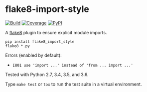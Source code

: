 # flake8-import-style

[![Build](https://img.shields.io/travis/sfstpala/flake8-import-style.svg?style=flat-square)](https://travis-ci.org/sfstpala/flake8-import-style)
[![Coverage](https://img.shields.io/coveralls/sfstpala/flake8-import-style.svg?style=flat-square)](https://coveralls.io/r/sfstpala/flake8-import-style)
[![PyPI](https://img.shields.io/pypi/v/flake8-import-style.svg?style=flat-square)](https://pypi.python.org/pypi/flake8-import-style)

A [flake8](http://flake8.pycqa.org/en/latest/) plugin to ensure explicit module imports.

    pip install flake8_import_style
    flake8 *.py

Errors (enabled by default):

 - `I801 use 'import ...' instead of 'from ... import ...'`

Tested with Python 2.7, 3.4, 3.5, and 3.6.

Type `make test` or `tox` to run the test suite in a virtual environment.
